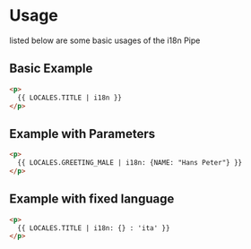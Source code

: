 Usage
======

listed below are some basic usages of the i18n Pipe

Basic Example
------
```html
<p>
  {{ LOCALES.TITLE | i18n }}
</p>
```

Example with Parameters
------
```html
<p>
  {{ LOCALES.GREETING_MALE | i18n: {NAME: "Hans Peter"} }}
</p>
```

Example with fixed language
------
```html
<p>
  {{ LOCALES.TITLE | i18n: {} : 'ita' }}
</p>
```

